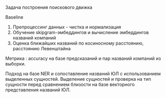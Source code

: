 Задача построения поискового движка

Baseline
1. Препроцессинг данных - чистка и нормализация
2. Обучение skipgram-эмбеддингов и вычисление эмбеддингов названий компаний
3. Оценка ближайших названий по косиносному расстоянию, расстоянию Левенштайна

Метрика : accuracy на базе предсказаний и пар названий компаний из выборки.

Подход на базе NER и сопоставление названий ЮЛ с использованием выделенных сущностей.
Выделение сущностей и проверка на тип сущности перед сравнением близости на базе векторного представления названий ЮЛ.
